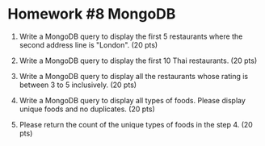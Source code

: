 # Homework #8 MongoDB

1. Write a MongoDB query to display the first 5 restaurants where the second address line is "London". (20 pts)

2. Write a MongoDB query to display the first 10 Thai restaurants. (20 pts)

3. Write a MongoDB query to display all the restaurants whose rating is between 3 to 5 inclusively. (20 pts)

4. Write a MongoDB query to display all types of foods. Please display unique foods and no duplicates. (20 pts)

5. Please return the count of the unique types of foods in the step 4. (20 pts)